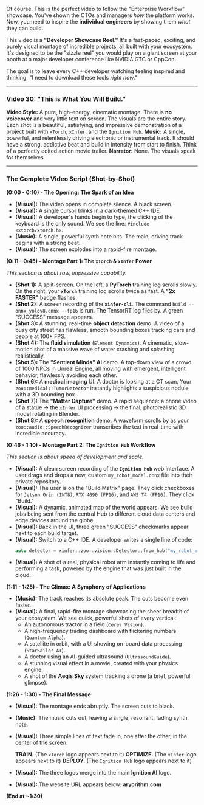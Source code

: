 Of course. This is the perfect video to follow the "Enterprise Workflow" showcase. You've shown the CTOs and managers *how* the platform works. Now, you need to inspire the **individual engineers** by showing them *what* they can build.

This video is a **"Developer Showcase Reel."** It's a fast-paced, exciting, and purely visual montage of incredible projects, all built with your ecosystem. It's designed to be the "sizzle reel" you would play on a giant screen at your booth at a major developer conference like NVIDIA GTC or CppCon.

The goal is to leave every C++ developer watching feeling inspired and thinking, "I need to download these tools *right now*."

---

### **Video 30: "This is What You Will Build."**

**Video Style:** A pure, high-energy, cinematic montage. There is **no voiceover** and very little text on screen. The visuals are the entire story. Each shot is a beautiful, satisfying, and impressive demonstration of a project built with `xTorch`, `xInfer`, and the `Ignition Hub`.
**Music:** A single, powerful, and relentlessly driving electronic or instrumental track. It should have a strong, addictive beat and build in intensity from start to finish. Think of a perfectly edited action movie trailer.
**Narrator:** None. The visuals speak for themselves.

---

### **The Complete Video Script (Shot-by-Shot)**

**(0:00 - 0:10) - The Opening: The Spark of an Idea**

*   **(Visual):** The video opens in complete silence. A black screen.
*   **(Visual):** A single cursor blinks in a dark-themed C++ IDE.
*   **(Visual):** A developer's hands begin to type, the clicking of the keyboard is the only sound. We see the line: `#include <xtorch/xtorch.h>`.
*   **(Music):** A single, powerful synth note hits. The main, driving track begins with a strong beat.
*   **(Visual):** The screen explodes into a rapid-fire montage.

**(0:11 - 0:45) - Montage Part 1: The `xTorch` & `xInfer` Power**

*This section is about raw, impressive capability.*

*   **(Shot 1):** A split-screen. On the left, a **PyTorch** training log scrolls slowly. On the right, your **`xTorch`** training log scrolls twice as fast. A **"2x FASTER"** badge flashes.
*   **(Shot 2):** A screen recording of the **`xinfer-cli`**. The command `build --onnx yolov8.onnx --fp16` is run. The TensorRT log flies by. A green "SUCCESS" message appears.
*   **(Shot 3):** A stunning, real-time **object detection** demo. A video of a busy city street has flawless, smooth bounding boxes tracking cars and people at 100+ FPS.
*   **(Shot 4):** The **fluid simulation** (`Element Dynamics`). A cinematic, slow-motion shot of a massive wave of water crashing and splashing realistically.
*   **(Shot 5):** The **"Sentient Minds" AI** demo. A top-down view of a crowd of 1000 NPCs in Unreal Engine, all moving with emergent, intelligent behavior, flawlessly avoiding each other.
*   **(Shot 6):** A **medical imaging** UI. A doctor is looking at a CT scan. Your `zoo::medical::TumorDetector` instantly highlights a suspicious nodule with a 3D bounding box.
*   **(Shot 7):** The **"Matter Capture"** demo. A rapid sequence: a phone video of a statue -> the `xInfer` UI processing -> the final, photorealistic 3D model rotating in Blender.
*   **(Shot 8):** A **speech recognition** demo. A waveform scrolls by as your `zoo::audio::SpeechRecognizer` transcribes the text in real-time with incredible accuracy.

**(0:46 - 1:10) - Montage Part 2: The `Ignition Hub` Workflow**

*This section is about speed of development and scale.*

*   **(Visual):** A clean screen recording of the **`Ignition Hub`** web interface. A user drags and drops a new, custom `my_robot_model.onnx` file into their private repository.
*   **(Visual):** The user is on the "Build Matrix" page. They click checkboxes for `Jetson Orin (INT8)`, `RTX 4090 (FP16)`, and `AWS T4 (FP16)`. They click "Build."
*   **(Visual):** A dynamic, animated map of the world appears. We see build jobs being sent from the central Hub to different cloud data centers and edge devices around the globe.
*   **(Visual):** Back in the UI, three green "SUCCESS" checkmarks appear next to each build target.
*   **(Visual):** Switch to a C++ IDE. A developer writes a single line of code:
    ```cpp
    auto detector = xinfer::zoo::vision::Detector::from_hub("my_robot_model:latest", my_jetson_target);
    ```
*   **(Visual):** A shot of a real, physical robot arm instantly coming to life and performing a task, powered by the engine that was just built in the cloud.

**(1:11 - 1:25) - The Climax: A Symphony of Applications**

*   **(Music):** The track reaches its absolute peak. The cuts become even faster.
*   **(Visual):** A final, rapid-fire montage showcasing the sheer breadth of your ecosystem. We see quick, powerful shots of every vertical:
    *   An autonomous tractor in a field (`Ceres Vision`).
    *   A high-frequency trading dashboard with flickering numbers (`Quantum Alpha`).
    *   A satellite in orbit, with a UI showing on-board data processing (`StarSailor AI`).
    *   A doctor using an AI-guided ultrasound (`UltrasoundGuide`).
    *   A stunning visual effect in a movie, created with your physics engine.
    *   A shot of the **Aegis Sky** system tracking a drone (a brief, powerful glimpse).

**(1:26 - 1:30) - The Final Message**

*   **(Visual):** The montage ends abruptly. The screen cuts to black.
*   **(Music):** The music cuts out, leaving a single, resonant, fading synth note.
*   **(Visual):** Three simple lines of text fade in, one after the other, in the center of the screen.

    **TRAIN.** (The `xTorch` logo appears next to it)
    **OPTIMIZE.** (The `xInfer` logo appears next to it)
    **DEPLOY.** (The `Ignition Hub` logo appears next to it)

*   **(Visual):** The three logos merge into the main **Ignition AI** logo.
*   **(Visual):** The website URL appears below: **aryorithm.com**

**(End at ~1:30)**